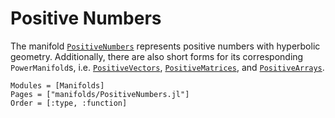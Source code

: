 # Positive Numbers

The manifold [`PositiveNumbers`](@ref) represents positive numbers with hyperbolic geometry. Additionally, there are also short forms for its corresponding `PowerManifold`s, i.e. [`PositiveVectors`](@ref), [`PositiveMatrices`](@ref), and [`PositiveArrays`](@ref).

```@autodocs
Modules = [Manifolds]
Pages = ["manifolds/PositiveNumbers.jl"]
Order = [:type, :function]
```

